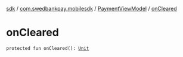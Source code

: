 [sdk](../../index.md) / [com.swedbankpay.mobilesdk](../index.md) / [PaymentViewModel](index.md) / [onCleared](./on-cleared.md)

# onCleared

`protected fun onCleared(): `[`Unit`](https://kotlinlang.org/api/latest/jvm/stdlib/kotlin/-unit/index.html)